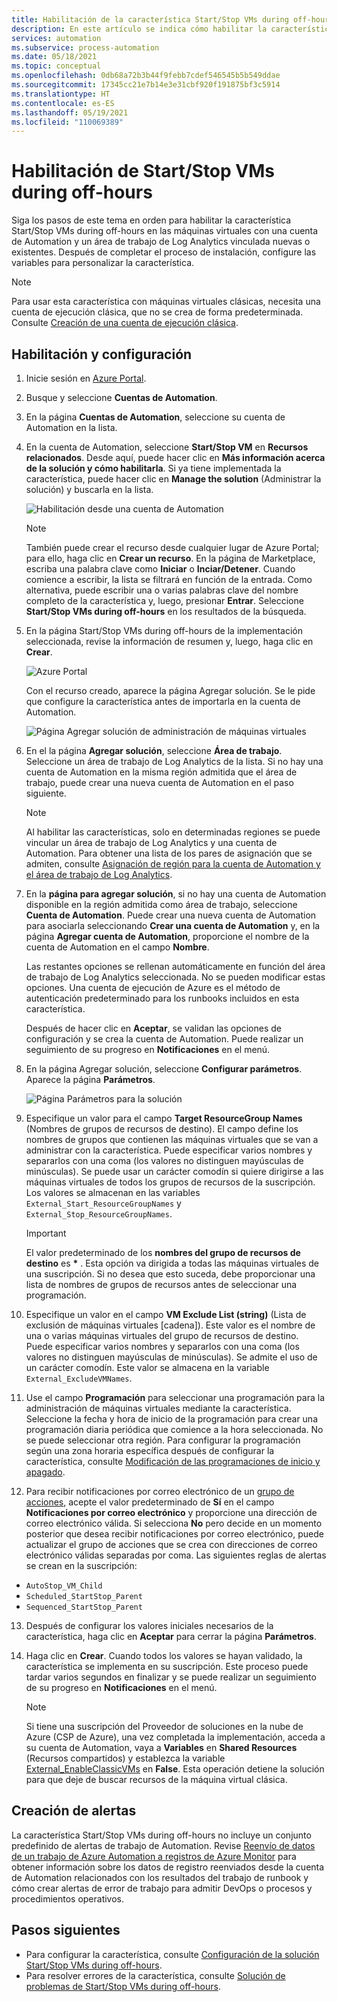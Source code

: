 ```yaml
---
title: Habilitación de la característica Start/Stop VMs during off-hours de Azure Automation
description: En este artículo se indica cómo habilitar la característica Start/Stop VMs during off-hours en las máquinas virtuales de Azure.
services: automation
ms.subservice: process-automation
ms.date: 05/18/2021
ms.topic: conceptual
ms.openlocfilehash: 0db68a72b3b44f9febb7cdef546545b5b549ddae
ms.sourcegitcommit: 17345cc21e7b14e3e31cbf920f191875bf3c5914
ms.translationtype: HT
ms.contentlocale: es-ES
ms.lasthandoff: 05/19/2021
ms.locfileid: "110069389"
---
```

# <a name="enable-startstop-vms-during-off-hours"></a>Habilitación de Start/Stop VMs during off-hours

Siga los pasos de este tema en orden para habilitar la característica Start/Stop VMs during off-hours en las máquinas virtuales con una cuenta de Automation y un área de trabajo de Log Analytics vinculada nuevas o existentes. Después de completar el proceso de instalación, configure las variables para personalizar la característica.

>[!NOTE]
>Para usar esta característica con máquinas virtuales clásicas, necesita una cuenta de ejecución clásica, que no se crea de forma predeterminada. Consulte [Creación de una cuenta de ejecución clásica](automation-create-standalone-account.md#create-a-classic-run-as-account).
>

## <a name="enable-and-configure"></a>Habilitación y configuración 

1. Inicie sesión en [Azure Portal](https://portal.azure.com).
2. Busque y seleccione **Cuentas de Automation**.
3. En la página **Cuentas de Automation**, seleccione su cuenta de Automation en la lista.
4. En la cuenta de Automation, seleccione **Start/Stop VM** en **Recursos relacionados**. Desde aquí, puede hacer clic en **Más información acerca de la solución y cómo habilitarla**. Si ya tiene implementada la característica, puede hacer clic en **Manage the solution** (Administrar la solución) y buscarla en la lista.

   ![Habilitación desde una cuenta de Automation](./media/automation-solution-vm-management/enable-from-automation-account.png)

   > [!NOTE]
   > También puede crear el recurso desde cualquier lugar de Azure Portal; para ello, haga clic en **Crear un recurso**. En la página de Marketplace, escriba una palabra clave como **Iniciar** o **Inciar/Detener**. Cuando comience a escribir, la lista se filtrará en función de la entrada. Como alternativa, puede escribir una o varias palabras clave del nombre completo de la característica y, luego, presionar **Entrar**. Seleccione **Start/Stop VMs during off-hours** en los resultados de la búsqueda.

5. En la página Start/Stop VMs during off-hours de la implementación seleccionada, revise la información de resumen y, luego, haga clic en **Crear**.

   ![Azure Portal](media/automation-solution-vm-management/azure-portal-01.png)

   Con el recurso creado, aparece la página Agregar solución. Se le pide que configure la característica antes de importarla en la cuenta de Automation.

   ![Página Agregar solución de administración de máquinas virtuales](media/automation-solution-vm-management/azure-portal-add-solution-01.png)

6. En el la página **Agregar solución**, seleccione **Área de trabajo**. Seleccione un área de trabajo de Log Analytics de la lista. Si no hay una cuenta de Automation en la misma región admitida que el área de trabajo, puede crear una nueva cuenta de Automation en el paso siguiente. 

   > [!NOTE]
   > Al habilitar las características, solo en determinadas regiones se puede vincular un área de trabajo de Log Analytics y una cuenta de Automation. Para obtener una lista de los pares de asignación que se admiten, consulte [Asignación de región para la cuenta de Automation y el área de trabajo de Log Analytics](how-to/region-mappings.md).

7. En la **página para agregar solución**, si no hay una cuenta de Automation disponible en la región admitida como área de trabajo, seleccione **Cuenta de Automation**. Puede crear una nueva cuenta de Automation para asociarla seleccionando **Crear una cuenta de Automation** y, en la página **Agregar cuenta de Automation**, proporcione el nombre de la cuenta de Automation en el campo **Nombre**.

    Las restantes opciones se rellenan automáticamente en función del área de trabajo de Log Analytics seleccionada. No se pueden modificar estas opciones. Una cuenta de ejecución de Azure es el método de autenticación predeterminado para los runbooks incluidos en esta característica. 
    
    Después de hacer clic en **Aceptar**, se validan las opciones de configuración y se crea la cuenta de Automation. Puede realizar un seguimiento de su progreso en **Notificaciones** en el menú.

8. En la página Agregar solución, seleccione **Configurar parámetros**. Aparece la página **Parámetros**.

    ![Página Parámetros para la solución](media/automation-solution-vm-management/azure-portal-add-solution-02.png)

9. Especifique un valor para el campo **Target ResourceGroup Names** (Nombres de grupos de recursos de destino). El campo define los nombres de grupos que contienen las máquinas virtuales que se van a administrar con la característica. Puede especificar varios nombres y separarlos con una coma (los valores no distinguen mayúsculas de minúsculas). Se puede usar un carácter comodín si quiere dirigirse a las máquinas virtuales de todos los grupos de recursos de la suscripción. Los valores se almacenan en las variables `External_Start_ResourceGroupNames` y `External_Stop_ResourceGroupNames`.

    > [!IMPORTANT]
    > El valor predeterminado de los **nombres del grupo de recursos de destino** es **&ast;** . Esta opción va dirigida a todas las máquinas virtuales de una suscripción. Si no desea que esto suceda, debe proporcionar una lista de nombres de grupos de recursos antes de seleccionar una programación.
  
10. Especifique un valor en el campo **VM Exclude List (string)** (Lista de exclusión de máquinas virtuales [cadena]). Este valor es el nombre de una o varias máquinas virtuales del grupo de recursos de destino. Puede especificar varios nombres y separarlos con una coma (los valores no distinguen mayúsculas de minúsculas). Se admite el uso de un carácter comodín. Este valor se almacena en la variable `External_ExcludeVMNames`.
  
11. Use el campo **Programación** para seleccionar una programación para la administración de máquinas virtuales mediante la característica. Seleccione la fecha y hora de inicio de la programación para crear una programación diaria periódica que comience a la hora seleccionada. No se puede seleccionar otra región. Para configurar la programación según una zona horaria específica después de configurar la característica, consulte [Modificación de las programaciones de inicio y apagado](automation-solution-vm-management-config.md#modify-the-startup-and-shutdown-schedules).

12. Para recibir notificaciones por correo electrónico de un [grupo de acciones](../azure-monitor/alerts/action-groups.md), acepte el valor predeterminado de **Sí** en el campo **Notificaciones por correo electrónico** y proporcione una dirección de correo electrónico válida. Si selecciona **No** pero decide en un momento posterior que desea recibir notificaciones por correo electrónico, puede actualizar el grupo de acciones que se crea con direcciones de correo electrónico válidas separadas por coma. Las siguientes reglas de alertas se crean en la suscripción:

   - `AutoStop_VM_Child`
   - `Scheduled_StartStop_Parent`
   - `Sequenced_StartStop_Parent`

13. Después de configurar los valores iniciales necesarios de la característica, haga clic en **Aceptar** para cerrar la página **Parámetros**.

14. Haga clic en **Crear**. Cuando todos los valores se hayan validado, la característica se implementa en su suscripción. Este proceso puede tardar varios segundos en finalizar y se puede realizar un seguimiento de su progreso en **Notificaciones** en el menú.

    > [!NOTE]
    > Si tiene una suscripción del Proveedor de soluciones en la nube de Azure (CSP de Azure), una vez completada la implementación, acceda a su cuenta de Automation, vaya a **Variables** en **Shared Resources** (Recursos compartidos) y establezca la variable [External_EnableClassicVMs](automation-solution-vm-management.md#variables) en **False**. Esta operación detiene la solución para que deje de buscar recursos de la máquina virtual clásica.

## <a name="create-alerts"></a>Creación de alertas

La característica Start/Stop VMs during off-hours no incluye un conjunto predefinido de alertas de trabajo de Automation. Revise [Reenvío de datos de un trabajo de Azure Automation a registros de Azure Monitor](automation-manage-send-joblogs-log-analytics.md#azure-monitor-log-records) para obtener información sobre los datos de registro reenviados desde la cuenta de Automation relacionados con los resultados del trabajo de runbook y cómo crear alertas de error de trabajo para admitir DevOps o procesos y procedimientos operativos.

## <a name="next-steps"></a>Pasos siguientes

* Para configurar la característica, consulte [Configuración de la solución Start/Stop VMs during off-hours](automation-solution-vm-management-config.md).
* Para resolver errores de la característica, consulte [Solución de problemas de Start/Stop VMs during off-hours](troubleshoot/start-stop-vm.md).

